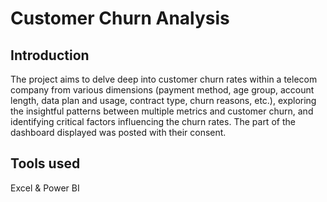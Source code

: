 # Customer Churn Analysis 

## Introduction 
The project aims to delve deep into customer churn rates within a telecom company from various dimensions (payment method, age group, account length, data plan and usage, contract type, churn reasons, etc.), exploring the insightful patterns between multiple metrics and customer churn, and identifying critical factors influencing the churn rates. The part of the dashboard displayed was posted with their consent.

## Tools used 
Excel & Power BI




